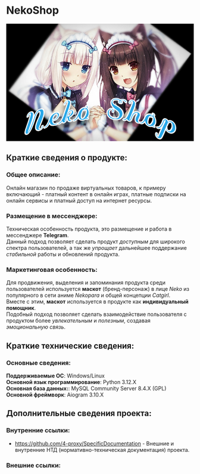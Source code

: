 # NekoShop
![SocialPreview](/NekoShop_preview.jpg)

## Краткие сведения о продукте:
### Общее описание:
Онлайн магазин по продаже виртуальных товаров, к примеру включающий - платный контент в онлайн играх, платные подписки на онлайн сервисы и платный доступ на интернет ресурсы.

### Размещение в мессенджере:
Техническая особенность продукта, это размещение и работа в мессенджере **Telegram**.<br>
Данный подход позволяет сделать продукт *доступным* для широкого спектра пользователей, а так же *упрощает* дальнейшее поддержание *стабильной* работы и обновлений продукта.

### Маркетинговая особенность:
Для продвижения, выделения и запоминания продукта среди пользователей используется **маскот** (бренд-персонаж) в лице *Neko* из популярного в сети аниме *Nekopara* и общей концепции *Catgirl*.<br>
Вместе с этим, **маскот** используется в продукте как **индивидуальный помощник**.<br>
Подобный подход позволяет сделать взаимодействие пользователя с продуктом более *увлекательным* и *полезным*, создавая *эмоциональную связь*.

## Краткие технические сведения:
### Основные сведения:
**Поддерживаемые ОС**: Windows/Linux<br>
**Основной язык программирование**: Python 3.12.X<br>
**Основная база данных:**: MySQL Community Server 8.4.X (GPL)<br>
**Основной фреймворк**: Aiogram 3.10.X<br>

## Дополнительные сведения проекта:
### Внутренние ссылки:
- https://github.com/4-proxy/SpecificDocumentation - Внешние и внутренние НТД (нормативно-техническая документация) проекта. <br>

### Внешние ссылки:
